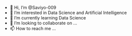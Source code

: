 - 👋 Hi, I’m @Saviyo-009
- 👀 I’m interested in Data Science and Artificial Intelligence
- 🌱 I’m currently learning Data Science
- 💞️ I’m looking to collaborate on ...
- 📫 How to reach me ...

<!---
Saviyo-009/Saviyo-009 is a ✨ special ✨ repository because its `README.md` (this file) appears on your GitHub profile.
You can click the Preview link to take a look at your changes.
--->
